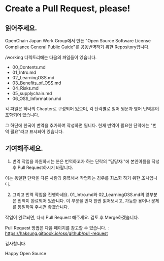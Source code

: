 # Create a Pull Request, please!

## 읽어주세요. 

OpenChain Japan Work Group에서 만든 "Open Source Software License Compliance General Public Guide"를 공동번역하기 위한 Repository입니다. 

/working 디렉토리에는 다음의 파일들이 있습니다. 

- 00_Contents.md
- 01_Intro.md
- 02_LearningOSS.md
- 03_Benefits_of_OSS.md
- 04_Risks.md
- 05_supplychain.md
- 06_OSS_Information.md

각 파일은 하나의 Chapter로 구성되어 있으며, 각 단락별로 일어 원문과 영어 번역본이 포함되어 있습니다.

그 하단에 한국어 번역을 추가하여 작성하면 됩니다. 현재 번역이 필요한 단락에는 "번역 필요"라고 표시되어 있습니다. 

## 기여해주세요. 

1. 번역 작업을 자원하시는 분은 번역하고자 하는 단락의 "담당자:"에 본인이름을 작성후 Pull Request하시기 바랍니다.

  이는 동일한 단락을 다른 사람과 중복해서 작업하는 경우를 최소화 하기 위한 조치입니다. 

2. 그리고 번역 작업을 진행하세요. 01_Intro.md와 02_LearningOSS.md의 앞부분은 번역이 완료되어 있습니다. 이 부분을 먼저 한번 읽어보시고, 가능한 용어나 문체를 통일하여 주시면 좋겠습니다. 

작업이 완료되면, 다시 Pull Request 해주세요. 검토 후 Merge하겠습니다. 

Pull Request 방법은 다음 페이지를 참고할 수 있습니다. : https://haksung.gitbook.io/oss/github/pull-request

감사합니다. 

Happy Open Source

